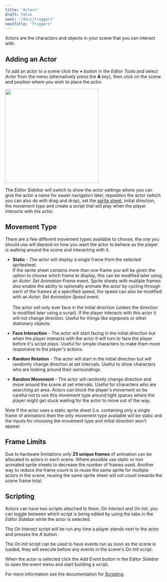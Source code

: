 ```yaml
---
title: "Actors"
draft: false
next: "/docs/triggers"
nextTitle: "Triggers"
---
```


Actors are the characters and objects in your scene that you can interact with.

## Adding an Actor

To add an actor to a scene click the _**+** button_ in the _Editor Tools_ and select _Actor_ from the menu (alternatively press the **A** key), then click on the scene and position where you wish to place the actor.

<img src="/img/screenshots/add-actor.gif" style="width:300px"/>

The _Editor Sidebar_ will switch to show the actor settings where you can give the actor a name for easier navigation later, reposition the actor (which you can also do with drag and drop), set the [sprite sheet](/docs/sprites), initial direction, the movement type and create a script that will play when the player interacts with the actor.

## Movement Type

There are a few different movement types available to choose, the one you should use will depend on how you want the actor to behave as the player is walking around the scene and interacting with it.

- **Static** - The actor will display a single frame from the selected spritesheet.  
  If the sprite sheet contains more than one frame you will be given the option to choose which frame to display, this can be modified later using an _Actor: Set Animation Frame_ event. Sprite sheets with multiple frames also enable the ability to optionally animate the actor by cycling through each of the frames at a specified speed, the speed can also be modified with an _Actor: Set Animation Speed_ event.\
  \
  The actor will only ever face in the initial direction (unless the direction is modified later using a script). If the player interacts with this actor it will not change direction. Useful for things like signposts or other stationary objects.

- **Face Interaction** - The actor will start facing in the initial direction but when the player interacts with the actor it will turn to face the player before it's script plays. Useful for simple characters to make them more responsive to the player's actions.

- **Random Rotation** - The actor will start in the initial direction but will randomly change direction at set intervals. Useful to show characters who are looking around their surroundings.

- **Random Movement** - The actor will randomly change direction and move around the scene at set intervals. Useful for characters who are searching an area. Actors can block the player's movement so be careful not to use this movement type around tight spaces where the player might get stuck waiting for the actor to move out of the way.

_Note_ If the actor uses a static sprite sheet (i.e. containing only a single frame of animation) then the only movement type available will be static and the inputs for choosing the movement type and initial direction won't appear.

## Frame Limits

Due to hardware limitations only **25 unique frames** of animation can be allocated to actors in each scene. Where possible use static or non animated sprite sheets to decrease the number of frames used. Another way to reduce the frame count is to reuse the same sprite for multiple actors in the scene, reusing the same sprite sheet will not count towards the scene frame total.

## Scripting

Actors can have two scripts attached to them, _On Interact_ and _On Init_, you can toggle between which script is being edited by using the tabs in the _Editor Sidebar_ while the actor is selected.

The _On Interact_ script will be run any time a player stands next to the actor and presses the _A_ button.

The _On Init_ script can be used to have events run as soon as the scene is loaded, they will execute before any events in the scene's _On Init_ script.

When the actor is selected click the _Add Event button_ in the _Editor Sidebar_ to open the event menu and start building a script.

For more information see the documentation for [Scripting](/docs/scripting).
